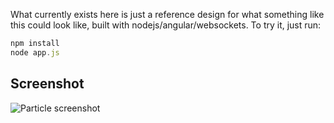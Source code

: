 What currently exists here is just a reference design for what something like this could look like, built with nodejs/angular/websockets. To try it, just run:

```javascript
npm install
node app.js
```

## Screenshot

![Particle screenshot](https://tylerchr.com/particle-screenshot.png)
